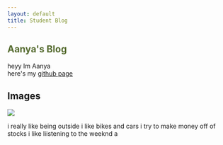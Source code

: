 ```yaml
---
layout: default
title: Student Blog
---
```



<div class="all">
<h2 style ="color: darkolivegreen;"> Aanya's Blog </h2>
heyy Im Aanya 
<br>
here's my <a href ="https://github.com/aanyaa22"> github page </a>

<h2> Images </h2>
<img src="images/62294.jpg">

i really like being outside 
i like bikes and cars
i try to make money off of stocks 
i like liistening to the weeknd a
</div>

<style>
.div{text-align:center;}
</style>